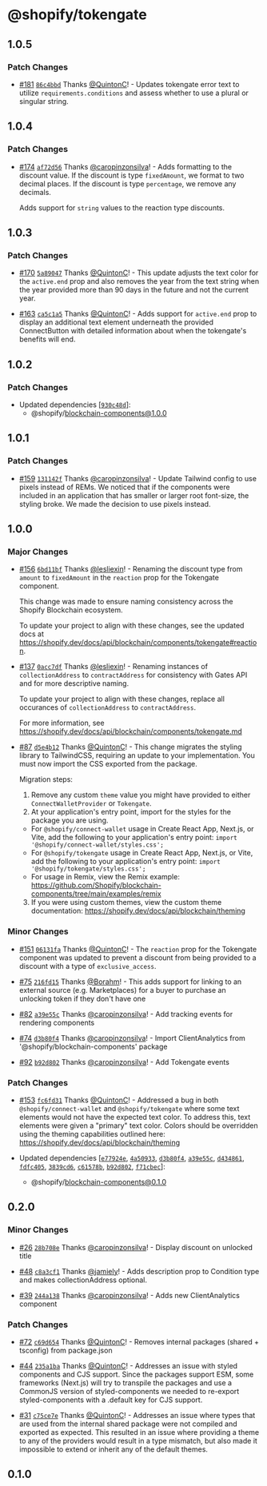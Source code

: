 # @shopify/tokengate

## 1.0.5

### Patch Changes

- [#181](https://github.com/Shopify/blockchain-components/pull/181) [`86c4bbd`](https://github.com/Shopify/blockchain-components/commit/86c4bbd273c81964110c1f58ff07ee8484f63512) Thanks [@QuintonC](https://github.com/QuintonC)! - Updates tokengate error text to utilize `requirements.conditions` and assess whether to use a plural or singular string.

## 1.0.4

### Patch Changes

- [#174](https://github.com/Shopify/blockchain-components/pull/174) [`af72d56`](https://github.com/Shopify/blockchain-components/commit/af72d56cb52cf686643674406e61f0f839cfcd1a) Thanks [@caropinzonsilva](https://github.com/caropinzonsilva)! - Adds formatting to the discount value. If the discount is type `fixedAmount`, we format to two decimal places. If the discount is type `percentage`, we remove any decimals.

  Adds support for `string` values to the reaction type discounts.

## 1.0.3

### Patch Changes

- [#170](https://github.com/Shopify/blockchain-components/pull/170) [`5a89047`](https://github.com/Shopify/blockchain-components/commit/5a89047f85688c6d4387b44ab01df2b9ac4e44a9) Thanks [@QuintonC](https://github.com/QuintonC)! - This update adjusts the text color for the `active.end` prop and also removes the year from the text string when the year provided more than 90 days in the future and not the current year.

- [#163](https://github.com/Shopify/blockchain-components/pull/163) [`ca5c1a5`](https://github.com/Shopify/blockchain-components/commit/ca5c1a57568fa83441da2039be18cb8257a7d60f) Thanks [@QuintonC](https://github.com/QuintonC)! - Adds support for `active.end` prop to display an additional text element underneath the provided ConnectButton with detailed information about when the tokengate's benefits will end.

## 1.0.2

### Patch Changes

- Updated dependencies [[`930c48d`](https://github.com/Shopify/blockchain-components/commit/930c48d9562ec74092a5cc83475416595e80f619)]:
  - @shopify/blockchain-components@1.0.0

## 1.0.1

### Patch Changes

- [#159](https://github.com/Shopify/blockchain-components/pull/159) [`131142f`](https://github.com/Shopify/blockchain-components/commit/131142fb33640687b8c8e8aa749a1d1d20440491) Thanks [@caropinzonsilva](https://github.com/caropinzonsilva)! - Update Tailwind config to use pixels instead of REMs. We noticed that if the components were included in an application that has smaller or larger root font-size, the styling broke. We made the decision to use pixels instead.

## 1.0.0

### Major Changes

- [#156](https://github.com/Shopify/blockchain-components/pull/156) [`6bd11bf`](https://github.com/Shopify/blockchain-components/commit/6bd11bf77f769865c8978b53e0f021ff1a6a8a63) Thanks [@lesliexin](https://github.com/lesliexin)! - Renaming the discount type from `amount` to `fixedAmount` in the `reaction` prop for the Tokengate component.

  This change was made to ensure naming consistency across the Shopify Blockchain ecosystem.

  To update your project to align with these changes, see the updated docs at https://shopify.dev/docs/api/blockchain/components/tokengate#reaction.

- [#137](https://github.com/Shopify/blockchain-components/pull/137) [`0acc7df`](https://github.com/Shopify/blockchain-components/commit/0acc7df6cacd265d70e5b9075f8d5446388bd5a6) Thanks [@lesliexin](https://github.com/lesliexin)! - Renaming instances of `collectionAddress` to `contractAddress` for consistency with Gates API and for more descriptive naming.

  To update your project to align with these changes, replace all occurances of `collectionAddress` to `contractAddress`.

  For more information, see https://shopify.dev/docs/api/blockchain/components/tokengate.md

- [#87](https://github.com/Shopify/blockchain-components/pull/87) [`d5e4b12`](https://github.com/Shopify/blockchain-components/commit/d5e4b126ffaa1ee7567e4750bb9cb5148de96472) Thanks [@QuintonC](https://github.com/QuintonC)! - This change migrates the styling library to TailwindCSS, requiring an update to your implementation. You must now import the CSS exported from the package.

  Migration steps:

  1. Remove any custom `theme` value you might have provided to either `ConnectWalletProvider` or `Tokengate`.
  2. At your application's entry point, import for the styles for the package you are using.

  - For `@shopify/connect-wallet` usage in Create React App, Next.js, or Vite, add the following to your application's entry point: `import '@shopify/connect-wallet/styles.css';`
  - For `@shopify/tokengate` usage in Create React App, Next.js, or Vite, add the following to your application's entry point: `import '@shopify/tokengate/styles.css';`
  - For usage in Remix, view the Remix example: https://github.com/Shopify/blockchain-components/tree/main/examples/remix

  3. If you were using custom themes, view the custom theme documentation: https://shopify.dev/docs/api/blockchain/theming

### Minor Changes

- [#151](https://github.com/Shopify/blockchain-components/pull/151) [`06131fa`](https://github.com/Shopify/blockchain-components/commit/06131fa4cfc2b2d0431333c053c7e4bf1e14a8c2) Thanks [@QuintonC](https://github.com/QuintonC)! - The `reaction` prop for the Tokengate component was updated to prevent a discount from being provided to a discount with a type of `exclusive_access`.

- [#75](https://github.com/Shopify/blockchain-components/pull/75) [`216fd15`](https://github.com/Shopify/blockchain-components/commit/216fd1548cb0af875b91bddb9e6f1e4aa19f4441) Thanks [@Borahm](https://github.com/Borahm)! - This adds support for linking to an external source (e.g. Marketplaces) for a buyer to purchase an unlocking token if they don't have one

- [#82](https://github.com/Shopify/blockchain-components/pull/82) [`a39e55c`](https://github.com/Shopify/blockchain-components/commit/a39e55c8a7a58f36693212bf36b1a37a3a0462be) Thanks [@caropinzonsilva](https://github.com/caropinzonsilva)! - Add tracking events for rendering components

- [#74](https://github.com/Shopify/blockchain-components/pull/74) [`d3b80f4`](https://github.com/Shopify/blockchain-components/commit/d3b80f40d2f7f667d02d08507abe25f8234a18f1) Thanks [@caropinzonsilva](https://github.com/caropinzonsilva)! - Import ClientAnalytics from '@shopify/blockchain-components' package

- [#92](https://github.com/Shopify/blockchain-components/pull/92) [`b92d802`](https://github.com/Shopify/blockchain-components/commit/b92d80233316afe8eb9549f54724e0b89059936d) Thanks [@caropinzonsilva](https://github.com/caropinzonsilva)! - Add Tokengate events

### Patch Changes

- [#153](https://github.com/Shopify/blockchain-components/pull/153) [`fc6fd31`](https://github.com/Shopify/blockchain-components/commit/fc6fd31cca13821309f5c4c767080e4391f8c64f) Thanks [@QuintonC](https://github.com/QuintonC)! - Addressed a bug in both `@shopify/connect-wallet` and `@shopify/tokengate` where some text elements would not have the expected text color. To address this, text elements were given a "primary" text color. Colors should be overridden using the theming capabilities outlined here: https://shopify.dev/docs/api/blockchain/theming

- Updated dependencies [[`e77924e`](https://github.com/Shopify/blockchain-components/commit/e77924e247f45efe331b540aca22b62d4e700999), [`4a50933`](https://github.com/Shopify/blockchain-components/commit/4a5093341f0c97db94b96974b65a86bfda84c4c4), [`d3b80f4`](https://github.com/Shopify/blockchain-components/commit/d3b80f40d2f7f667d02d08507abe25f8234a18f1), [`a39e55c`](https://github.com/Shopify/blockchain-components/commit/a39e55c8a7a58f36693212bf36b1a37a3a0462be), [`d434861`](https://github.com/Shopify/blockchain-components/commit/d43486128778301dfdb62ed68ca6f899fa267e2e), [`fdfc405`](https://github.com/Shopify/blockchain-components/commit/fdfc40547d68f0165c57c6ed9c591584c1dc494a), [`3839cd6`](https://github.com/Shopify/blockchain-components/commit/3839cd6293d239549688cff640b61a8045501be9), [`c61578b`](https://github.com/Shopify/blockchain-components/commit/c61578b4898754ea740130529a2e063beee04853), [`b92d802`](https://github.com/Shopify/blockchain-components/commit/b92d80233316afe8eb9549f54724e0b89059936d), [`f71cbec`](https://github.com/Shopify/blockchain-components/commit/f71cbec2bda512b71cab80e5ac21266c695444f7)]:
  - @shopify/blockchain-components@0.1.0

## 0.2.0

### Minor Changes

- [#26](https://github.com/Shopify/blockchain-components/pull/26) [`28b708e`](https://github.com/Shopify/blockchain-components/commit/28b708e19a8e4bfb700e77f0361a9c9e8581c759) Thanks [@caropinzonsilva](https://github.com/caropinzonsilva)! - Display discount on unlocked title

- [#48](https://github.com/Shopify/blockchain-components/pull/48) [`c8a3cf1`](https://github.com/Shopify/blockchain-components/commit/c8a3cf16955e090e7c74c1641640d613d7ec4f44) Thanks [@jamiely](https://github.com/jamiely)! - Adds description prop to Condition type and makes collectionAddress optional.

- [#39](https://github.com/Shopify/blockchain-components/pull/39) [`244a138`](https://github.com/Shopify/blockchain-components/commit/244a138c50cd3230c01ca7f097e4b0bc26e48bfd) Thanks [@caropinzonsilva](https://github.com/caropinzonsilva)! - Adds new ClientAnalytics component

### Patch Changes

- [#72](https://github.com/Shopify/blockchain-components/pull/72) [`c69d654`](https://github.com/Shopify/blockchain-components/commit/c69d654fd46d72ee53c8775dc254d3888670aaed) Thanks [@QuintonC](https://github.com/QuintonC)! - Removes internal packages (shared + tsconfig) from package.json

- [#44](https://github.com/Shopify/blockchain-components/pull/44) [`235a1ba`](https://github.com/Shopify/blockchain-components/commit/235a1baec8900cd1d6ea92c5e3ee08c17e8309b0) Thanks [@QuintonC](https://github.com/QuintonC)! - Addresses an issue with styled components and CJS support. Since the packages support ESM, some frameworks (Next.js) will try to transpile the packages and use a CommonJS version of styled-components we needed to re-export styled-components with a .default key for CJS support.

- [#31](https://github.com/Shopify/blockchain-components/pull/31) [`c75ce7e`](https://github.com/Shopify/blockchain-components/commit/c75ce7eb002a1eec43cd5939eebd75d749e0f4d8) Thanks [@QuintonC](https://github.com/QuintonC)! - Addresses an issue where types that are used from the internal shared package were not compiled and exported as expected. This resulted in an issue where providing a theme to any of the providers would result in a type mismatch, but also made it impossible to extend or inherit any of the default themes.

## 0.1.0
